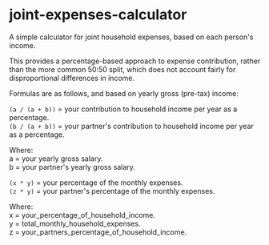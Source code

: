 # joint-expenses-calculator

A simple calculator for joint household expenses, based on each person's income.

This provides a percentage-based approach to expense contribution, rather than the more common 50:50 split, which does not account fairly for disproportional differences in income.

Formulas are as follows, and based on yearly gross (pre-tax) income:

`(a / (a + b))` = your contribution to household income per year as a percentage.  
`(b / (a + b))` = your partner's contribution to household income per year as a percentage.

Where:  
a = your yearly gross salary.  
b = your partner's yearly gross salary. 

`(x * y)` = your percentage of the monthly expenses.  
`(z * y)` = your partner's percentage of the monthly expenses.

Where:  
x = your_percentage_of_household_income.  
y = total_monthly_household_expenses.  
z = your_partners_percentage_of_household_income.  

